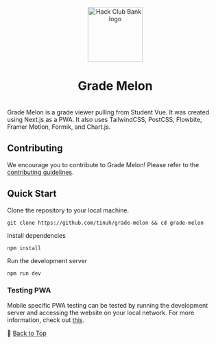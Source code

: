 <div align="center">
    <img src="https://raw.githubusercontent.com/tinuh/grade-melon/master/public/assets/logo.png" width="128" alt="Hack Club Bank logo">
  <h1>Grade Melon</h1>
</div>
<br>
Grade Melon is a grade viewer pulling from Student Vue. It was created using Next.js as a PWA. It also uses TailwindCSS, PostCSS, Flowbite, Framer Motion, Formik, and Chart.js.

## Contributing
We encourage you to contribute to Grade Melon! Please refer to the [contributing guidelines](https://github.com/tinuh/grade-melon/blob/main/CONTRIBUTING.md).


## Quick Start
Clone the repository to your local machine.
```
git clone https://github.com/tinuh/grade-melon && cd grade-melon
```
Install dependencies
```
npm install
```
Run the development server
```
npm run dev
```
### Testing PWA
Mobile specific PWA testing can be tested by running the development server and accessing the website on your local network. For more information, check out [this](https://stackoverflow.com/questions/19482164/how-can-i-access-localhost-from-another-computer-in-the-same-network).

🔼 [Back to Top](#readme)
